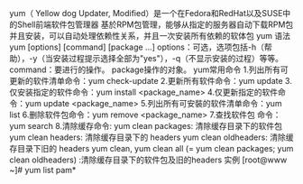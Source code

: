 yum（ Yellow dog Updater, Modified）是一个在Fedora和RedHat以及SUSE中的Shell前端软件包管理器
基於RPM包管理，能够从指定的服务器自动下载RPM包并且安装，可以自动处理依赖性关系，并且一次安装所有依赖的软体包
yum 语法
            yum [options] [command] [package ...]
            options：可选，选项包括-h（帮助），-y（当安装过程提示选择全部为"yes"），-q（不显示安装的过程）等等。
            command：要进行的操作。
            package操作的对象。
yum常用命令
            1.列出所有可更新的软件清单命令：yum check-update
            2.更新所有软件命令：yum update
            3.仅安装指定的软件命令：yum install <package_name>
            4.仅更新指定的软件命令：yum update <package_name>
            5.列出所有可安裝的软件清单命令：yum list
            6.删除软件包命令：yum remove <package_name>
            7.查找软件包 命令：yum search <keyword>
            8.清除缓存命令:
                      yum clean packages: 清除缓存目录下的软件包
                      yum clean headers: 清除缓存目录下的 headers
                      yum clean oldheaders: 清除缓存目录下旧的 headers
                      yum clean, yum clean all (= yum clean packages; yum clean oldheaders) :清除缓存目录下的软件包及旧的headers
            实例 [root@www ~]# yum list pam*
